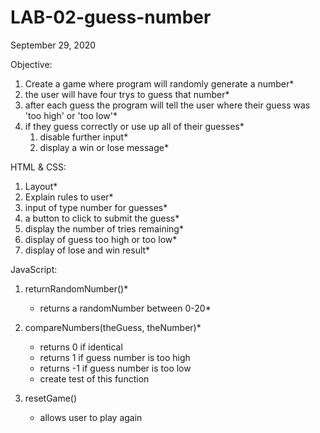 # LAB-02-guess-number

September 29, 2020

Objective:

1) Create a game where program will randomly generate a number*
1) the user will have four trys to guess that number*
1) after each guess the program will tell the user where their guess was 'too high' or 'too low'*
1) if they guess correctly or use up all of their guesses*
    1) disable further input*
    1) display a win or lose message*


HTML & CSS:

1) Layout*
1) Explain rules to user*
1) input of type number for guesses*
1) a button to click to submit the guess*
1) display the number of tries remaining*
1) display of guess too high or too low*
1) display of lose and win result*

JavaScript:

1) returnRandomNumber()*
    * returns a randomNumber between 0-20*
1) compareNumbers(theGuess, theNumber)*
    * returns 0 if identical
    * returns 1 if guess number is too high
    * returns -1 if guess number is too low
    * create test of this function

1) resetGame()
    * allows user to play again